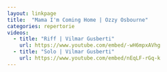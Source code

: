 ```yaml
---
layout: linkpage
title:  "Mama I'm Coming Home | Ozzy Osbourne"
categories: repertorie
videos:
  - title: "Riff | Vilmar Gusberti"
    url: https://www.youtube.com/embed/-wH6mpxAVhg
  - title: "Solo | Vilmar Gusberti"
    url: https://www.youtube.com/embed/nEqLF-rGq-k
---
```

